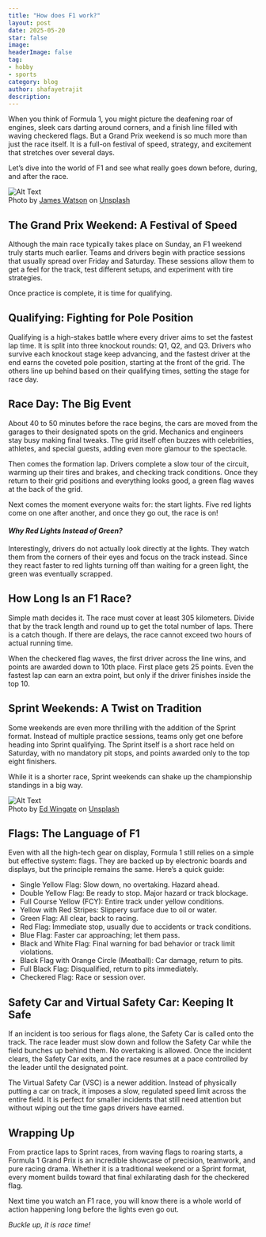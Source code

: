 ```yaml
---
title: "How does F1 work?"
layout: post
date: 2025-05-20 
star: false
image: 
headerImage: false
tag:
- hobby
- sports 
category: blog
author: shafayetrajit
description: 
---
```


When you think of Formula 1, you might picture the deafening roar of engines, sleek cars darting around corners, and a finish line filled with waving checkered flags. But a Grand Prix weekend is so much more than just the race itself. It is a full-on festival of speed, strategy, and excitement that stretches over several days.

Let’s dive into the world of F1 and see what really goes down before, during, and after the race.

<img class="image" src="{{ site.url }}/assets/f1-car.jpg" alt="Alt Text">
<figcaption class="caption">Photo by <a href="https://unsplash.com/@just_anotha_photographer?utm_content=creditCopyText&utm_medium=referral&utm_source=unsplash">James Watson</a> on <a href="https://unsplash.com/photos/a-race-car-driving-down-a-race-track-DvtJ34FAHOA?utm_content=creditCopyText&utm_medium=referral&utm_source=unsplash">Unsplash</a>
      </figcaption>

## The Grand Prix Weekend: A Festival of Speed

Although the main race typically takes place on Sunday, an F1 weekend truly starts much earlier.
Teams and drivers begin with practice sessions that usually spread over Friday and Saturday. These sessions allow them to get a feel for the track, test different setups, and experiment with tire strategies.

Once practice is complete, it is time for qualifying.

## Qualifying: Fighting for Pole Position

Qualifying is a high-stakes battle where every driver aims to set the fastest lap time. It is split into three knockout rounds: Q1, Q2, and Q3. Drivers who survive each knockout stage keep advancing, and the fastest driver at the end earns the coveted pole position, starting at the front of the grid. The others line up behind based on their qualifying times, setting the stage for race day.

## Race Day: The Big Event

About 40 to 50 minutes before the race begins, the cars are moved from the garages to their designated spots on the grid. Mechanics and engineers stay busy making final tweaks. The grid itself often buzzes with celebrities, athletes, and special guests, adding even more glamour to the spectacle.

Then comes the formation lap. Drivers complete a slow tour of the circuit, warming up their tires and brakes, and checking track conditions. Once they return to their grid positions and everything looks good, a green flag waves at the back of the grid.

Next comes the moment everyone waits for: the start lights. Five red lights come on one after another, and once they go out, the race is on!

#### _Why Red Lights Instead of Green?_

Interestingly, drivers do not actually look directly at the lights. They watch them from the corners of their eyes and focus on the track instead. Since they react faster to red lights turning off than waiting for a green light, the green was eventually scrapped.

## How Long Is an F1 Race?

Simple math decides it. The race must cover at least 305 kilometers. Divide that by the track length and round up to get the total number of laps. There is a catch though. If there are delays, the race cannot exceed two hours of actual running time.

When the checkered flag waves, the first driver across the line wins, and points are awarded down to 10th place. First place gets 25 points. Even the fastest lap can earn an extra point, but only if the driver finishes inside the top 10.

## Sprint Weekends: A Twist on Tradition

Some weekends are even more thrilling with the addition of the Sprint format. Instead of multiple practice sessions, teams only get one before heading into Sprint qualifying. The Sprint itself is a short race held on Saturday, with no mandatory pit stops, and points awarded only to the top eight finishers.

While it is a shorter race, Sprint weekends can shake up the championship standings in a big way.

<img class="image" src="{{ site.url }}/assets/f1-flag.jpg" alt="Alt Text">
<figcaption class="caption">Photo by <a href="https://unsplash.com/@ed_wingate?utm_content=creditCopyText&utm_medium=referral&utm_source=unsplash">Ed Wingate</a> on <a href="https://unsplash.com/photos/a-group-of-people-with-umbrellas-on-a-race-track-GivN-iWyFLA?utm_content=creditCopyText&utm_medium=referral&utm_source=unsplash">Unsplash</a>
      </figcaption>

## Flags: The Language of F1

Even with all the high-tech gear on display, Formula 1 still relies on a simple but effective system: flags. They are backed up by electronic boards and displays, but the principle remains the same. Here’s a quick guide:

- Single Yellow Flag: Slow down, no overtaking. Hazard ahead.
- Double Yellow Flag: Be ready to stop. Major hazard or track blockage.
- Full Course Yellow (FCY): Entire track under yellow conditions.
- Yellow with Red Stripes: Slippery surface due to oil or water.
- Green Flag: All clear, back to racing.
- Red Flag: Immediate stop, usually due to accidents or track conditions.
- Blue Flag: Faster car approaching; let them pass.
- Black and White Flag: Final warning for bad behavior or track limit violations.
- Black Flag with Orange Circle (Meatball): Car damage, return to pits.
- Full Black Flag: Disqualified, return to pits immediately.
- Checkered Flag: Race or session over.

## Safety Car and Virtual Safety Car: Keeping It Safe

If an incident is too serious for flags alone, the Safety Car is called onto the track. The race leader must slow down and follow the Safety Car while the field bunches up behind them. No overtaking is allowed. Once the incident clears, the Safety Car exits, and the race resumes at a pace controlled by the leader until the designated point.

The Virtual Safety Car (VSC) is a newer addition. Instead of physically putting a car on track, it imposes a slow, regulated speed limit across the entire field. It is perfect for smaller incidents that still need attention but without wiping out the time gaps drivers have earned.

## Wrapping Up

From practice laps to Sprint races, from waving flags to roaring starts, a Formula 1 Grand Prix is an incredible showcase of precision, teamwork, and pure racing drama.
Whether it is a traditional weekend or a Sprint format, every moment builds toward that final exhilarating dash for the checkered flag.

Next time you watch an F1 race, you will know there is a whole world of action happening long before the lights even go out.

_Buckle up, it is race time!_